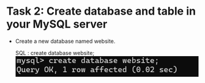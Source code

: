 # Task 2: Create database and table in your MySQL server

- Create a new database named website.

  SQL : create database website;
  ![Task2-1](screenshot/T2_1.png)
